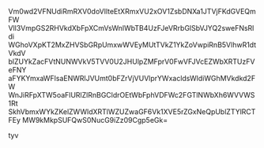 Vm0wd2VFNUdiRmRXV0doVllteEtXRmxVU2xOV1ZsbDNXa1JTVjFKdGVEQmFW
Vll3VmpGS2RHVkdXbFpXCmVsWnlWbTB4UzFJeVRrbGlSbVJYQ2sweFNsRldi
WGhoVXpKT2MxZHVSbGRpUmxwWVEyMUtTVkZ1YkZoVwpiRnB5VlhwR1dtVkdV
blZUYkZacFVtNUNWVkV5TVV0U2JHUlpZMFprV0FwVFJVcEZWbXRTUzFVeFNY
aFYKYmxaWFlsaENWRlJVUmt0bFZrVjVUVlprYWxacldsWldiWGhMVkdkd2FW
WnJiRFpXTW5oaFlURlZlRnBGCldrOEtWbFphVDFWc2FGTlNWbXh6WVVWS1Rt
SkhVbmxWYkZKelZWWldXRTlWZUZwaGF6Vk1XVE5rZGxNeQpUblZTYlRCTFEy
MW9kMkpSUFQwS0NucG9iZz09Cgp5eGk=

tyv